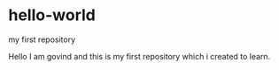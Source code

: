 # hello-world
my first repository

Hello 
I am govind and this is my first repository which i created to learn.
